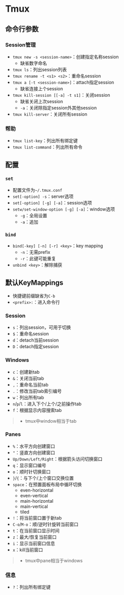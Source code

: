 #	Tmux

##	命令行参数

###	Session管理

-	`tmux new -s <session-name>`：创建指定名称session
	-	缺省数字命名
-	`tmux ls`：列出session列表
-	`tmux rename -t <s1> <s2>`：重命名session
-	`tmux a [-t <session-name>]`：attach指定session
	-	缺省连接上个session
-	`tmux kill-session [[-a] -t s1]`：关闭session
	-	缺省关闭上次session
	-	`-a`：关闭除指定session外其他session
-	`tmux kill-server`：关闭所有session

###	帮助

-	`tmux list-key`：列出所有绑定键
-	`tmux list-command`：列出所有命令

##	配置

###	`set`

-	配置文件为`~/.tmux.conf`
-	`set[-option] -s`：server选项
-	`set[-option] [-g] [-a]`：session选项
-	`setw/set-window-option [-g] [-a]`：window选项
	-	`-g`：全局设置
	-	`-a`：追加

###	`bind`

-	`bind[-key] [-n] [-r] <key>`：key mapping
	-	`-n`：无需prefix
	-	`-r`：此键可能重复
-	`unbind <key>`：解除捕获

##	默认KeyMappings

-	快捷键前缀缺省为`C-b`
-	`<prefix>:`：进入命令行

###	Session

-	`s`：列出session，可用于切换
-	`$`：重命名session
-	`d`：detach当前session
-	`D`：detach指定session

###	Windows

-	`c`：创建新tab
-	`&`：关闭当前tab
-	`,`：重命名当前tab
-	`.`：修改当前tab索引编号
-	`w`：列出所有tab
-	`n`/`p`/`l`：进入下个/上个/之前操作tab
-	`f`：根据显示内容搜索tab

> - tmux中window相当于tab

###	Panes

-	`%`：水平方向创建窗口
-	`"`：竖直方向创建窗口
-	`Up/Down/Left/Right`：根据箭头访问切换窗口
-	`q`：显示窗口编号
-	`o`：顺时针切换窗口
-	`}`/`{`：与下个/上个窗口交换位置
-	`space`：在预置面板布局中循环切换
	-	even-horizontal
	-	even-vertical
	-	main-horizontal
	-	main-vertical
	-	tiled
-	`!`：将当前窗口置于新tab
-	`C-o`/`M-o`：顺/逆时针旋转当前窗口
-	`t`：在当前窗口显示时间
-	`z`：最大/恢复当前窗口
-	`i`：显示当前窗口信息
-	`x`：kill当前窗口

> - tmux中pane相当于windows

###	信息

-	`?`：列出所有绑定键

